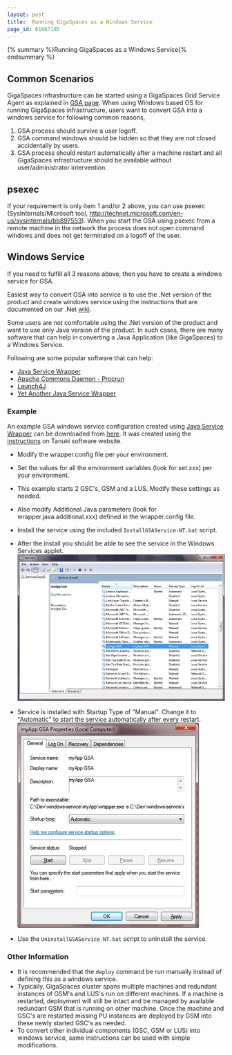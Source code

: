 ```yaml
---
layout: post
title:  Running GigaSpaces as a Windows Service
page_id: 61867185
---
```


{% summary %}Running GigaSpaces as a Windows Service{% endsummary %}

## Common Scenarios

GigaSpaces infrastructure can be started using a GigaSpaces Grid Service Agent as explained in [GSA page](./the-grid-service-agent.html). When using Windows based OS for running GigaSpaces infrastructure, users want to convert GSA into a windows service for following common reasons,

1. GSA process should survive a user logoff.
1. GSA command windows should be hidden so that they are not closed accidentally by users.
1. GSA process should restart automatically after a machine restart and all GigaSpaces infrastructure should be available without user/administrator intervention.

## psexec

If your requirement is only item 1 and/or 2 above, you can use psexec (SysInternals/Microsoft tool, http://technet.microsoft.com/en-us/sysinternals/bb897553). When you start the GSA using psexec from a remote machine in the network the process does not open command windows and does not get terminated on a logoff of the user.

## Windows Service

If you need to fulfill all 3 reasons above, then you have to create a windows service for GSA.

Easiest way to convert GSA into service is to use the .Net version of the product and create windows service using the instructions that are documented on our .Net [wiki](./service-grid-components-as-windows-services.html).

Some users are not comfortable using the .Net version of the product and want to use only Java version of the product. In such cases, there are many software that can help in converting a Java Application (like GigaSpaces) to a Windows Service.

Following are some popular software that can help:

- [Java Service Wrapper](http://wrapper.tanukisoftware.org/)
- [Apache Commons Daemon - Procrun](http://commons.apache.org/daemon/procrun.html)
- [Launch4J](http://launch4j.sourceforge.net/)
- [Yet Another Java Service Wrapper](http://sourceforge.net/projects/yajsw/)

### Example

An example GSA windows service configuration created using [Java Service Wrapper](http://wrapper.tanukisoftware.org/) can be downloaded from [here](http://wiki.gigaspaces.com/wiki/download/attachments/61867186/myApp.zip). It was created using the [instructions](http://wrapper.tanukisoftware.com/doc/english/integrate-simple-win.html#allTogether) on Tanuki software website.

- Modify the wrapper.config file per your environment.
- Set the values for all the environment variables (look for set.xxx) per your environment.
- This example starts 2 GSC's, GSM and a LUS. Modify these settings as needed.
- Also modify Additional Java parameters (look for wrapper.java.additional.xxx) defined in the wrapper.config file.
- Install the service using the included `InstallGSAService-NT.bat` script.
- After the install you should be able to see the service in the Windows Services applet.
![ServicesView.jpg](/attachment_files/ServicesView.jpg)

- Service is installed with Startup Type of "Manual". Change it to "Automatic" to start the service automatically after every restart.
![ServicesAutoStart.jpg](/attachment_files/ServicesAutoStart.jpg)

- Use the `UninstallGSAService-NT.bat` script to uninstall the service.

### Other Information

- It is recommended that the `deploy` command be run manually instead of defining this as a windows service.
- Typically, GigaSpaces cluster spans multiple machines and redundant instances of GSM's and LUS's run on different machines. If a machine is restarted, deployment will still be intact and be managed by available redundant GSM that is running on other machine. Once the machine and GSC's are restarted missing PU instances are deployed by GSM into these newly started GSC's as needed.
- To convert other individual components (GSC, GSM or LUS) into windows service, same instructions can be used with simple modifications.
